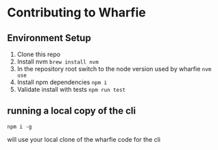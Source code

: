 # Contributing to Wharfie

## Environment Setup

1. Clone this repo
2. Install nvm `brew install nvm`
3. In the repository root switch to the node version used by wharfie `nvm use` 
4. Install npm dependencies `npm i`
5. Validate install with tests `npm run test`

## running a local copy of the cli

```
npm i -g
```
will use your local clone of the wharfie code for the cli
